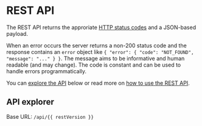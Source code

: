 # REST API

The REST API returns the approriate [HTTP status codes](http://en.wikipedia.org/wiki/List_of_HTTP_status_codes) and a JSON-based payload.

When an error occurs the server returns a non-200 status code and the response contains an `error` object like `{ "error": { "code": "NOT_FOUND", "message": "..." } }`. The message aims to be informative and human readable (and may change). The code is constant and can be used to handle errors programmatically.

You can [explore the API](#api-explorer) below or read more on [how to use the REST API](/#restful-api).

## API explorer

Base URL: `/api/{{ restVersion }}`
